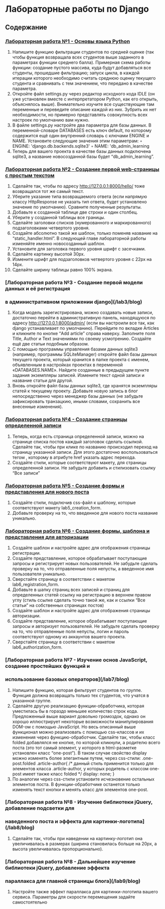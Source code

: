 # Лабораторные работы по Django

## Содержание

### [Лабораторная работа №1 - Основы языка Python](/lab1)

1. Напишите функцию фильтрации студентов по средней оценке (так чтобы
функция возвращала всех студентов выше заданного в параметрах
функции среднего балла). Примерная схема работы функции: создание
пустого массива, куда будут добавляться все студенты, прошедшие
фильтрацию; запуск цикла, в каждой итерации которого необходимо
считать среднюю оценку текущего студента и сравнивать с тем
значением, что передано в качестве параметра.
2. Откройте файл settings.py через редактор исходного кода IDLE (он уже
установлен вместе с интерпретатором Python, как его открыть,
объяснялось выше). Внимательно изучите все существующие там
переменные и переведите описание каждой из них. Зубрить их нет
необходимости, но примерно представлять совокупность всех настроек
по умолчанию вам нужно.
3. В файле settings.py настройте два параметра для базы данных. В
переменной-словаре DATABASES есть ключ default, по которому
содержится ещё один внутренний словарь с ключами ENGINE и NAME.
Установите следующие значения этим параметрам:
◦ ENGINE: 'django.db.backends.sqlite3'
◦ NAME: 'db_admin_learning
4. Теперь для вашего проекта в качестве базы данных подключена sqlite3, а
название новосозданной базы будет “db_admin_learning”.

### [Лабораторная работа №2 - Создание первой web-страницы с простым текстом](/lab2/helloworld)

1. Сделайте так, чтобы по адресу http://127.0.0.1:8000/hello/ тоже
возвращался тот же самый текст.
2. Уберите указание типа возвращаемого ответа (если напрямую классу
HttpResponse не указать тип ответа, будет установлено значение по
умолчанию). Сравните полученные результаты.
3. Добавьте к созданной таблице две строки и один столбец.
4. Уберите у созданной таблицы все границы.
5. Сделайте заголовки списков (нумерованного и маркированного)
подзаголовками четвертого уровня.
6. Создайте абсолютно такой же шаблон, только поменяв название на
“static_handler.html”. В следующей главе лабораторной работы
изменяйте именно новосозданный шаблон.
7. Установите для заголовка первого уровня шрифт с засечками.
8. Сделайте картинку высотой 30px.
9. Измените шрифт для подзаголовков четвертого уровня с 22px на 14px.
10. Сделайте ширину таблицы равно 100% экрана.

### [Лабораторная работа №3 - Создание первой модели данных и её регистрация
### в административном приложении django](/lab3/blog)

1. Когда модель зарегистрирована, можно создавать новые записи,
достаточно перейти в административную панель, находящуюся по адресу
http://127.0.0.1:8000/admin/ (если вы настроили все так, как django
устанавливает по умолчанию). Перейдите по вкладке Articles и кликните
по кнопке “Add article” справа наверху. Заполните поля Title, Author и Text
значениями по своему усмотрению. Создайте ещё две статьи подобным
образом.
2. С помощью программы управления базами данных sqlite3 (например,
программы SQLiteManager) откройте файл базы данных текущего
проекта, который хранится в папке проекта с именем, объявленным в
настройках проектах в переменной «DATABASES.NAME». Найдите
созданные в предыдущем пункте задания экземпляры записей. Измените
текст одной записи и название статьи для другой.
3. Вновь откройте файл базы данных sqlite3, где хранятся экземпляры
статей к текущему проекту. Добавьте новую запись в блог
непосредственно через менеджер базы данных (не забудьте зафиксировать
транзацкию, иными словами, сохранить все внесенные изменения).

### [Лабораторная работа №4 - Создание страницы определенной записи](/lab4/blog)

1. Теперь, когда есть страница определенной записи, можно на странице
списка постов каждый заголовок сделать ссылкой. Сделайте так, чтобы
при клике по названию происходил переход на страницу указанной
записи. Для этого достаточно воспользоваться тегом <a>, которому в
атрибуте href указать адрес перехода.
2. Создайте стили, которые соответствуют макету, для страницы
определенной записи. Не забудьте добавить и стилизовать ссылку “Все
записи”

### [Лабораторная работа №5 - Создание формы и представления для нового поста](/lab5/blog)

1. Создайте стили, подключив css-файл к шаблону, которые соответствуют
макету lab5_creation_form.
2. Добавьте проверку на то, что введенное для нового поста название
уникально.

### [Лабораторная работа №6 - Создание формы, шаблона и представления для авторизации](/lab6/blog)

1. Создайте шаблон и настройте адрес для отображения страницы
регистрации.
2. Создайте представление, которое обрабатывает поступающие запросы и
регистрирует новых пользователей. Не забудьте сделать проверку на то,
что отправленные поля непусты, а введенное имя пользователя
уникально.
3. Сверстайте страницу в соответствии с макетом lab6_registration_form.
4. Добавьте в шапку страниц всех записей и страниц для определенных
статей ссылку на регистрацию в верхнем правом углу (стиль ссылке
сделать точно такой же, как и ссылки “Все статьи” на собственных
страницах постов)
5. Создайте шаблон и настройте адрес для отображения страницы
авторизации.
6. Создайте представление, которое обрабатывает поступающие запросы и
авторизует пользователей. Не забудьте сделать проверку на то, что
отправленные поля непусты, логин и пароль соответствуют одному из
аккаунтов вашего проекта.
7. Сверстайте страницу в соответствии с макетом lab6_authorization_form.

### [Лабораторная работа №7 - Изучение основ JavaScript, создание простейших функций и
### использование базовых операторов](/lab7/blog)

1. Напишите функцию, которая фильтрует студентов по группе. Функция
должна возвращать только тех студентов, что учатся в указанной группе.
2. Сделайте другую реализацию функции-обработчика, которая уместилась
бы в гораздо меньшее количество строк кода. Предложенный выше
вариант довольно громоздок, однако он хорошо иллюстрирует некоторые
возможности манипулирования DOM-ом с помощью JavaScript. Но весь
описанный выше функционал можно реализовать с помощью css-классов
и их изменения через функцию-обработчик. Сделайте так, чтобы класс
folded добавлялся не кнопке, по которой кликнули, а родителю всего
поста (это тот самый элемент, у которого в html-разметке установлен
класс “one-post”). В таком случае свойство display можно изменять более
элегантным путем, через css-стили:
.one-post.folded .article-author{
/* данный стиль применится только для элементов класса
.article-author, у которых родитель с классом one-post
имеет также класс folded */
display: none;
}
3. По аналогии через css-стили установите исчезновение остальных
элементов поста. В функции-обработчике останется только изменять
текст кнопки и менять класс для элементов one-post.

### [Лабораторная работа №8 - Изучение библиотеки jQuery, добавление подсветки для
### наведенного поста и эффекта для картинки-логотипа](/lab8/blog)

1. Сделайте так, чтобы при наведении на картинку-логотип она
увеличивалась в размерах (ширина становилась больше на 20px, а высота
увеличивалась пропорционально).

### [Лабораторная работа №8 - Дальнейшее изучение библиотеки jQuery, добавление эффекта
### параллакса для главной страницы блога](/lab9/blog)

1. Настройте также эффект параллакса для картинки-логотипа вашего
сервиса. Параметры для скорости перемещения задайте самостоятельно